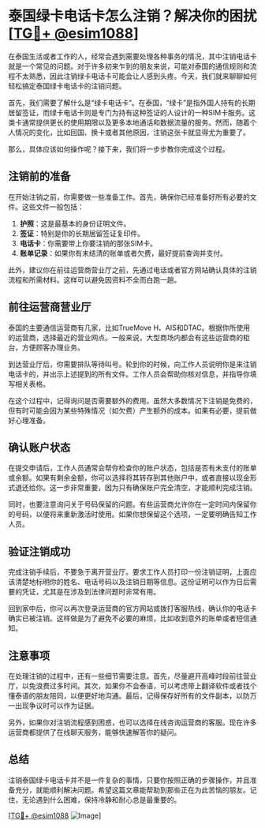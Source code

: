 # 泰国绿卡电话卡怎么注销？解决你的困扰[[TG💪+ @esim1088](https://t.me/s/esim1088)]

在泰国生活或者工作的人，经常会遇到需要处理各种事务的情况，其中注销电话卡就是一个常见的问题。对于许多初来乍到的朋友来说，可能对泰国的通信规则和流程不太熟悉，因此注销绿卡电话卡可能会让人感到头疼。今天，我们就来聊聊如何轻松搞定泰国绿卡电话卡的注销问题。

首先，我们需要了解什么是“绿卡电话卡”。在泰国，“绿卡”是指外国人持有的长期居留签证，而绿卡电话卡则是专门为持有这种签证的人设计的一种SIM卡服务。这类卡通常提供更长的使用期限以及更多本地通话和数据流量的服务。然而，随着个人情况的变化，比如回国、换卡或者其他原因，注销这张卡就显得尤为重要了。

那么，具体应该如何操作呢？接下来，我们将一步步教你完成这个过程。

## 注销前的准备

在开始注销之前，你需要做一些准备工作。首先，确保你已经准备好所有必要的文件。这些文件一般包括：

1. **护照**：这是最基本的身份证明文件。
2. **签证**：特别是你的长期居留签证复印件。
3. **电话卡**：你需要带上你要注销的那张SIM卡。
4. **账单记录**：如果你有未结清的账单或者欠费，最好提前查询并支付。

此外，建议你在前往运营商营业厅之前，先通过电话或者官方网站确认具体的注销流程和所需材料。这样可以避免因资料不全而白跑一趟。

## 前往运营商营业厅

泰国的主要通信运营商有几家，比如TrueMove H、AIS和DTAC。根据你所使用的运营商，选择最近的营业网点。一般来说，大型商场内都会有这些运营商的柜台，方便顾客办理业务。

到达营业厅后，你需要排队等待叫号。轮到你的时候，向工作人员说明你是来注销电话卡的，并出示上述提到的所有文件。工作人员会帮助你核对信息，并指导你填写相关表格。

在这个过程中，记得询问是否需要额外的费用。虽然大多数情况下注销是免费的，但有时可能会因为某些特殊情况（如欠费）产生额外的成本。如果有必要，提前做好心理准备。

## 确认账户状态

在提交申请后，工作人员通常会帮你检查你的账户状态，包括是否有未支付的账单或余额。如果有剩余金额，你可以选择将其转存到其他账户中，或者直接以现金形式退还给你。这一步非常重要，因为只有确保账户完全清空，才能顺利完成注销。

同时，也要注意询问关于号码保留的问题。有些运营商允许你在一定时间内保留你的号码，以便将来重新激活时使用。如果你想保留这个选项，一定要明确告知工作人员。

## 验证注销成功

完成注销手续后，不要急于离开营业厅。要求工作人员打印一份注销证明，上面应该清楚地标明你的姓名、电话号码以及注销日期等信息。这份证明可以作为日后需要的凭证，尤其是在涉及到法律问题时非常有用。

回到家中后，你可以再次登录运营商的官方网站或拨打客服热线，确认你的电话卡确实已被注销。这样做是为了避免不必要的麻烦，比如收到意外的账单或者短信通知。

## 注意事项

在处理注销的过程中，还有一些细节需要注意。首先，尽量避开高峰时段前往营业厅，以免浪费过多时间。其次，如果你不会泰语，可以考虑带上翻译软件或者找个懂泰语的朋友陪同，以便更好地沟通。最后，记得保存好所有的文件副本，以防万一出现争议时可以作为证据。

另外，如果你对注销流程感到困惑，也可以选择在线咨询运营商的客服。现在许多运营商都提供了在线聊天服务，能够快速解答你的疑问。

## 总结

注销泰国绿卡电话卡并不是一件复杂的事情，只要你按照正确的步骤操作，并且准备充分，就能顺利解决问题。希望这篇文章能帮助到那些正在为此苦恼的朋友。记住，无论遇到什么困难，保持冷静和耐心总是最重要的。

[[TG💪+ @esim1088](https://t.me/s/esim1088) ![Image](https://i.postimg.cc/4NQfJmqS/Snipaste-2025-05-13-00-14-12.png)]